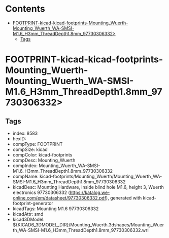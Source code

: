 



Contents
========

* [FOOTPRINT-kicad-kicad-footprints-Mounting_Wuerth-Mounting_Wuerth_WA-SMSI-M1.6_H3mm_ThreadDepth1.8mm_97730306332>](#footprint-kicad-kicad-footprints-mounting_wuerth-mounting_wuerth_wa-smsi-m16_h3mm_threaddepth18mm_97730306332)
	* [Tags](#tags)

# FOOTPRINT-kicad-kicad-footprints-Mounting_Wuerth-Mounting_Wuerth_WA-SMSI-M1.6_H3mm_ThreadDepth1.8mm_97730306332>

## Tags

- index: 8583
- hexID: 
- oompType: FOOTPRINT
- oompSize: kicad
- oompColor: kicad-footprints
- oompDesc: Mounting_Wuerth
- oompIndex: Mounting_Wuerth_WA-SMSI-M1.6_H3mm_ThreadDepth1.8mm_97730306332
- oompName: kicad-footprints/Mounting_Wuerth/Mounting_Wuerth_WA-SMSI-M1.6_H3mm_ThreadDepth1.8mm_97730306332
- kicadDesc: Mounting Hardware, inside blind hole M1.6, height 3, Wuerth electronics 97730306332 (https://katalog.we-online.com/em/datasheet/97730306332.pdf), generated with kicad-footprint-generator
- kicadTags: Mounting M1.6 97730306332
- kicadAttr: smd
- kicad3DModel: ${KICAD6_3DMODEL_DIR}/Mounting_Wuerth.3dshapes/Mounting_Wuerth_WA-SMSI-M1.6_H3mm_ThreadDepth1.8mm_97730306332.wrl

